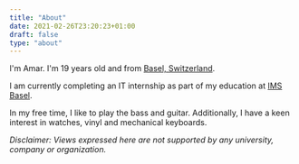 ```yaml
---
title: "About"
date: 2021-02-26T23:20:23+01:00
draft: false
type: "about"
---
```


I'm Amar. I'm 19 years old and from [Basel, Switzerland](https://en.wikipedia.org/wiki/Basel).

I am currently completing an IT internship as part of my education at [IMS Basel](https://wg.edubs.ch/schulprofil/ims).

In my free time, I like to play the bass and guitar. Additionally, I have a keen interest in watches, vinyl and mechanical keyboards.

*Disclaimer: Views expressed here are not supported by any university, company or organization.*